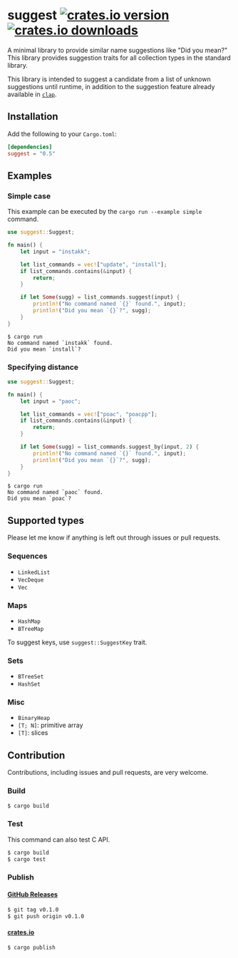 # suggest [![crates.io version](https://img.shields.io/crates/v/suggest.svg)](https://crates.io/crates/suggest) [![crates.io downloads](https://img.shields.io/crates/d/suggest.svg)](https://crates.io/crates/suggest)

A minimal library to provide similar name suggestions like "Did you mean?"
This library provides suggestion traits for all collection types in the standard library.

This library is intended to suggest a candidate from a list of unknown suggestions until runtime, in addition to the suggestion feature already available in [`clap`](https://github.com/clap-rs/clap#default-features).

## Installation

Add the following to your `Cargo.toml`:

```toml
[dependencies]
suggest = "0.5"
```

## Examples

### Simple case

This example can be executed by the `cargo run --example simple` command.

```rust
use suggest::Suggest;

fn main() {
    let input = "instakk";

    let list_commands = vec!["update", "install"];
    if list_commands.contains(&input) {
        return;
    }

    if let Some(sugg) = list_commands.suggest(input) {
        println!("No command named `{}` found.", input);
        println!("Did you mean `{}`?", sugg);
    }
}
```

```shell
$ cargo run
No command named `instakk` found.
Did you mean `install`?
```

### Specifying distance

```rust
use suggest::Suggest;

fn main() {
    let input = "paoc";

    let list_commands = vec!["poac", "poacpp"];
    if list_commands.contains(&input) {
        return;
    }

    if let Some(sugg) = list_commands.suggest_by(input, 2) {
        println!("No command named `{}` found.", input);
        println!("Did you mean `{}`?", sugg);
    }
}
```

```shell
$ cargo run
No command named `paoc` found.
Did you mean `poac`?
```

## Supported types

Please let me know if anything is left out through issues or pull requests.

### Sequences

* `LinkedList`
* `VecDeque`
* `Vec`

### Maps

* `HashMap`
* `BTreeMap`

To suggest keys, use `suggest::SuggestKey` trait.

### Sets

* `BTreeSet`
* `HashSet`

### Misc

* `BinaryHeap`
* `[T; N]`: primitive array
* `[T]`: slices

## Contribution

Contributions, including issues and pull requests, are very welcome.

### Build

```bash
$ cargo build
```

### Test

This command can also test C API.

```bash
$ cargo build
$ cargo test
```

### Publish

#### [GitHub Releases](https://github.com/ken-matsui/suggest/tags)

```bash
$ git tag v0.1.0
$ git push origin v0.1.0
```

#### [crates.io](https://crates.io/)

```bash
$ cargo publish
```
